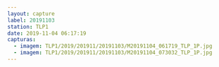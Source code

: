 ```yaml
---
layout: capture
label: 20191103
station: TLP1
date: 2019-11-04 06:17:19
capturas:
  - imagem: TLP1/2019/201911/20191103/M20191104_061719_TLP_1P.jpg
  - imagem: TLP1/2019/201911/20191103/M20191104_073032_TLP_1P.jpg
---
```

